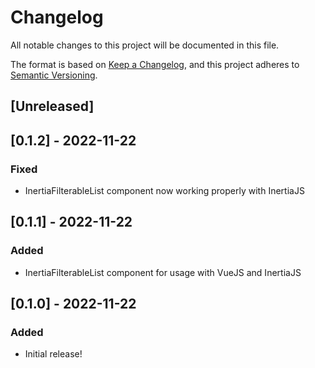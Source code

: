 # Changelog

All notable changes to this project will be documented in this file.

The format is based on [Keep a Changelog](https://keepachangelog.com/en/1.0.0/),
and this project adheres to [Semantic Versioning](https://semver.org/spec/v2.0.0.html).

## [Unreleased]

## [0.1.2] - 2022-11-22

### Fixed

- InertiaFilterableList component now working properly with InertiaJS

## [0.1.1] - 2022-11-22

### Added

- InertiaFilterableList component for usage with VueJS and InertiaJS

## [0.1.0] - 2022-11-22

### Added

- Initial release!
